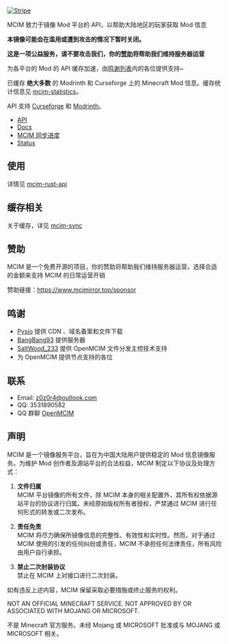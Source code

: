 [![Stripe](https://img.shields.io/badge/Stripe-5469d4?style=for-the-badge&logo=stripe&logoColor=ffffff)](https://www.mcimirror.top/sponsor)

MCIM 致力于镜像 Mod 平台的 API，以帮助大陆地区的玩家获取 Mod 信息

**本镜像可能会在滥用或遭到攻击的情况下暂时关闭。**

**这是一项公益服务，请不要攻击我们，你的[赞助](#赞助)将帮助我们维持服务器运营**

为各平台的 Mod 的 API 缓存加速，由[鸣谢列表](#鸣谢)内的各位提供支持~

已缓存 **绝大多数** 的 Modrinth 和 Curseforge 上的 Minecraft Mod 信息。缓存统计信息见 [mcim-statistics](https://mod.mcimirror.top/statistics)。

API 支持 [Curseforge](https://curseforge.com/) 和 [Modrinth](https://modrinth.com/)。

- [API](https://mod.mcimirror.top)
- [Docs](https://mod.mcimirror.top/docs)
- [MCIM 同步进度](https://t.me/mcim_sync)
- [Status](https://status.mcimirror.top/)

## 使用

详情见 [mcim-rust-api](https://github.com/mcmod-info-mirror/mcim-rust-api)

## 缓存相关

关于缓存，详见 [mcim-sync](https://github.com/mcmod-info-mirror/mcim-sync)

## 赞助

MCIM 是一个免费开源的项目，你的赞助将帮助我们维持服务器运营，选择合适的金额来支持 MCIM 的日常运营开销

赞助链接：<https://www.mcimirror.top/sponsor>

## 鸣谢

- [Pysio](https://github.com/pysio2007) 提供 CDN 、域名备案和文件下载
- [BangBang93](https://blog.bangbang93.com/) 提供服务器
- [SaltWood_233](https://github.com/SALTWOOD) 提供 OpenMCIM 文件分发主控技术支持
- 为 OpenMCIM 提供节点支持的各位

## 联系

- Email: z0z0r4@outlook.com
- QQ: 3531890582
- QQ 群聊 [OpenMCIM](https://qm.qq.com/q/ZSN6ilHEwC)

## 声明

MCIM 是一个镜像服务平台，旨在为中国大陆用户提供稳定的 Mod 信息镜像服务。为维护 Mod 创作者及源站平台的合法权益，MCIM 制定以下协议及处理方式：

1. **文件归属**  
   MCIM 平台镜像的所有文件，除 MCIM 本身的相关配置外，其所有权依据源站平台的协议进行归属。未经原始版权所有者授权，严禁通过 MCIM 进行任何形式的转发或二次发布。

2. **责任免责**  
   MCIM 将尽力确保所镜像信息的完整性、有效性和实时性。然而，对于通过 MCIM 使用的引发的任何纠纷或责任，MCIM 不承担任何法律责任，所有风险由用户自行承担。

4. **禁止二次封装协议**  
   禁止在 MCIM 上对接口进行二次封装。

如有违反上述内容，MCIM 保留采取必要措施或终止服务的权利。

NOT AN OFFICIAL MINECRAFT SERVICE. NOT APPROVED BY OR ASSOCIATED WITH MOJANG OR MICROSOFT. 

不是 Minecraft 官方服务。未经 Mojang 或 MICROSOFT 批准或与 MOJANG 或 MICROSOFT 相关。
